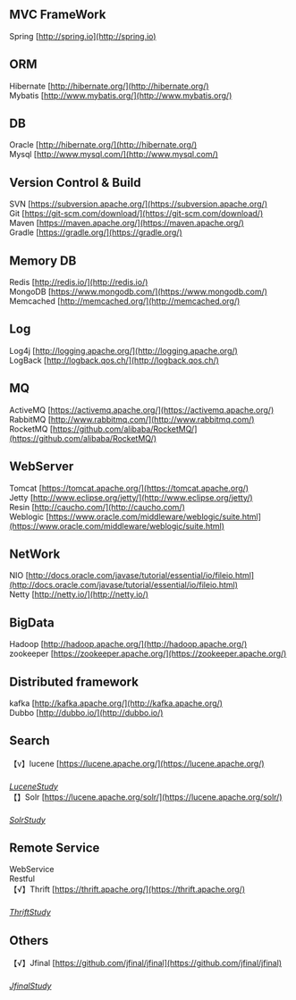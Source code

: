 ## MVC FrameWork
Spring [http://spring.io](http://spring.io)
## ORM
Hibernate [http://hibernate.org/](http://hibernate.org/)<br>
Mybatis [http://www.mybatis.org/](http://www.mybatis.org/)
## DB
Oracle [http://hibernate.org/](http://hibernate.org/)<br>
Mysql [http://www.mysql.com/](http://www.mysql.com/)
## Version Control & Build
SVN [https://subversion.apache.org/](https://subversion.apache.org/)<br>
Git [https://git-scm.com/download/](https://git-scm.com/download/)<br>
Maven [https://maven.apache.org/](https://maven.apache.org/)<br>
Gradle [https://gradle.org/](https://gradle.org/)<br>
## Memory DB
Redis [http://redis.io/](http://redis.io/)<br>
MongoDB [https://www.mongodb.com/](https://www.mongodb.com/)<br>
Memcached [http://memcached.org/](http://memcached.org/)<br>
## Log
Log4j [http://logging.apache.org/](http://logging.apache.org/)<br>
LogBack [http://logback.qos.ch/](http://logback.qos.ch/)<br>
## MQ
ActiveMQ [https://activemq.apache.org/](https://activemq.apache.org/)<br>
RabbitMQ [http://www.rabbitmq.com/](http://www.rabbitmq.com/)<br>
RocketMQ [https://github.com/alibaba/RocketMQ/](https://github.com/alibaba/RocketMQ/)<br>
## WebServer
Tomcat [https://tomcat.apache.org/](https://tomcat.apache.org/)<br>
Jetty [http://www.eclipse.org/jetty/](http://www.eclipse.org/jetty/)<br>
Resin [http://caucho.com/](http://caucho.com/)<br>
Weblogic [https://www.oracle.com/middleware/weblogic/suite.html](https://www.oracle.com/middleware/weblogic/suite.html)<br>
## NetWork
NIO [http://docs.oracle.com/javase/tutorial/essential/io/fileio.html](http://docs.oracle.com/javase/tutorial/essential/io/fileio.html)<br>
Netty [http://netty.io/](http://netty.io/)<br>
## BigData
Hadoop [http://hadoop.apache.org/](http://hadoop.apache.org/)<br>
zookeeper [https://zookeeper.apache.org/](https://zookeeper.apache.org/)<br>
## Distributed framework
kafka [http://kafka.apache.org/](http://kafka.apache.org/)<br>
Dubbo [http://dubbo.io/](http://dubbo.io/)<br>
## Search
【v】lucene [https://lucene.apache.org/](https://lucene.apache.org/)<br>
###
*[LuceneStudy](https://github.com/jack-luj/LuceneStudy)* <br>
【】Solr [https://lucene.apache.org/solr/](https://lucene.apache.org/solr/)<br>
###
*[SolrStudy](https://github.com/jack-luj/SolrStudy)* <br>
## Remote Service
WebService<br>
Restful  <br>
【√】Thrift [https://thrift.apache.org/](https://thrift.apache.org/)<br>
###
*[ThriftStudy](https://github.com/jack-luj/ThriftStudy)* <br>
## Others
【√】Jfinal [https://github.com/jfinal/jfinal](https://github.com/jfinal/jfinal)<br>
###
*[JfinalStudy](https://github.com/jack-luj/JfinalStudy)* <br>
